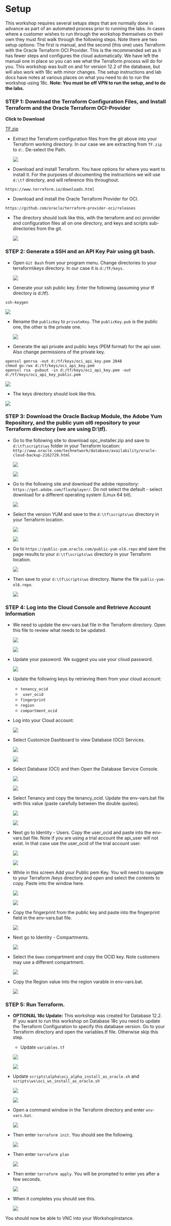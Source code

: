 # Setup

This workshop requires several setups steps that are normally done in advance as part of an automated process prior to running the labs.  In cases where a customer wishes to run through the workshop themselves on their own they must first walk through the following steps.  Note there are two setup options: The first is manual, and the second (this one) uses Terraform with the Oracle Terraform OCI Provider.  This is the recommended set as it has fewer steps and configures the cloud automatically.  We have left the manual one in place so you can see what the Terraform process will do for you.  This workshop was built on and for version 12.2 of the database, but will also work with 18c with minor changes.  The setup instructions and lab docs have notes at various places on what you need to do to run the workshop using 18c.  **Note: You must be off VPN to run the setup, and to do the labs.**

### **STEP 1**: Download the Terraform Configuration Files, and Install Terraform and the Oracle Terraform OCI-Provider

**Click to Download**

[TF.zip](https://dgcameron.github.io/DatabaseCloudServiceForDBAsOCI/workshops/dbcs-dba-oci/TF.zip)

- Extract the Terraform configuration files from the git above into your Terraform working directory.  In our case we are extracting from `TF.zip` to `d:`.  De-select the Path.

	![](images/SG-setup-terraform/002.png)
	
- Download and install Terraform.  You have options for where you want to install it.  For the purposes of documenting the instructions we will use `d:\tf` directory, and will reference this throughout.
```
https://www.terraform.io/downloads.html
```
 
 -	Download and install the Oracle Terraform Provider for OCI.
```
https://github.com/oracle/terraform-provider-oci/releases
```

- The directory should look like this, with the terraform and oci provider and configuration files all on one directory, and keys and scripts sub-directories from the git.

	![](images/SG-setup-terraform/002.1.png)

### **STEP 2**: Generate a SSH and an API Key Pair using git bash.

- Open `Git Bash` from your program menu. Change directories to your terraform\keys directory.  In our case it is `d:/TF/keys`.

	![](images/SG-setup-terraform/003.png)

- Generate your ssh public key.  Enter the following (assuming your tf directory is d:/tf).
```
ssh-keygen
```
![](images/SG-setup-terraform/004.png)

- Rename the `publicKey` to `privateKey`.  The `publicKey.pub` is the public one, the other is the private one.

	![](images/SG-setup-terraform/005.png)

- Generate the api private and public keys (PEM format) for the api user.  Also change permissions of the private key.
```
openssl genrsa -out d:/tf/keys/oci_api_key.pem 2048
chmod go-rwx d:/tf/keys/oci_api_key.pem
openssl rsa -pubout -in d:/tf/keys/oci_api_key.pem -out d:/tf/keys/oci_api_key_public.pem
```
![](images/SG-setup-terraform/006.png)

- The keys directory should look like this.

![](images/SG-setup-terraform/007.png)

### **STEP 3**: Download the Oracle Backup Module, the Adobe Yum Repository, and the public yum ol6 repository to your Terraform directory (we are using D:\tf).

- Go to the following site to download opc_installer.zip and save to `d:\tf\scripts\ws` folder in your Terraform location:  `http://www.oracle.com/technetwork/database/availability/oracle-cloud-backup-2162729.html`

	![](images/SG-setup-terraform/017.png)

	![](images/SG-setup-terraform/018.png)

- Go to the following site and download the adobe repository: `https://get.adobe.com/flashplayer/`.  Do not select the default - select download for a different operating system (Linux 64 bit).

	![](images/SG-setup-terraform/019.png)

- Select the version YUM and save to the `d:\tf\scripts\ws` directory in your Terraform location.

	![](images/SG-setup-terraform/020.png)

	![](images/SG-setup-terraform/021.png)

- Go to `https://public-yum.oracle.com/public-yum-ol6.repo` and save the page results to your `d:\tf\scripts\ws` directory in your Terraform location.  

	![](images/SG-setup-terraform/022.png)

-	Then save to your `d:\tf\scripts\ws` directory.  Name the file `public-yum-ol6.repo`.

	![](images/SG-setup-terraform/023.png)

### **STEP 4**: Log into the Cloud Console and Retrieve Account Information

- We need to update the env-vars.bat file in the Terraform directory.  Open this file to review what needs to be updated.

	![](images/SG-setup-terraform/024.png)

	![](images/SG-setup-terraform/025.png)

-	Update your password.  We suggest you use your cloud password.

	![](images/SG-setup-terraform/026.png)

- Update the following keys by retrieving them from your cloud account:
	- `tenancy_ocid`
	- ` user_ocid`
	- `fingerprint`
	- `region`
	- `compartment_ocid`

- Log into your Cloud account:

	![](images/SG-setup-terraform/027.png)

- Select Customize Dashboard to view Database (OCI) Services.

	![](images/SG-setup-terraform/028.png)

	![](images/SG-setup-terraform/029.png)

- Select Database (OCI) and then Open the Database Service Console.

	![](images/SG-setup-terraform/030.png)

	![](images/SG-setup-terraform/031.png)

- Select Tenancy and copy the tenancy_ocid.  Update the env-vars.bat file with this value (paste carefully between the double quotes).

	![](images/SG-setup-terraform/032.png)

	![](images/SG-setup-terraform/033.png)

- Next go to Identity - Users.  Copy the user_ocid and paste into the env-vars.bat file.  Note if you are using a trial account the api_user will not exist.  In that case use the user_ocid of the trial account user.

	![](images/SG-setup-terraform/034.png)

	![](images/SG-setup-terraform/035.png)

- While in this screen Add your Public pem Key.  You will need to navigate to your Terraform /keys directory and open and select the contents to copy.  Paste into the window here.

	![](images/SG-setup-terraform/036.png)

	![](images/SG-setup-terraform/037.png)

- Copy the fingerprint from the public key and paste into the fingerprint field in the env-vars.bat file.

	![](images/SG-setup-terraform/038.png)

- Next go to Identity - Compartments.  

	![](images/SG-setup-terraform/039.png)

- Select the `Demo` compartment and copy the OCID key.  Note customers may use a different compartment.

	![](images/SG-setup-terraform/040.png)

- Copy the Region value into the region varable in env-vars.bat.

	![](images/SG-setup-terraform/044.png)

### **STEP 5**: Run Terraform.

-	**OPTIONAL 18c Update:**  This workshop was created for Database 12.2.  IF you want to run this workshop on Database 18c you need to update the Terraform Configuration to specify this database version.  Go to your Terraform directory and open the variables.tf file.  Otherwise skip this step.
	- Update `variables.tf`

	![](images/SG-setup-terraform/056.png)

	![](images/SG-setup-terraform/057.png)

- Update `scripts\alpha\oci_alpha_install_as_oracle.sh` and `scripts\ws\oci_ws_install_as_oracle.sh`

	![](images/SG-setup-terraform/058.png)

	![](images/SG-setup-terraform/059.png)

- Open a command window in the Terraform directory and enter `env-vars.bat`.

	![](images/SG-setup-terraform/045.png)

-	Then enter `terraform init`.  You should see the following.

	![](images/SG-setup-terraform/046.png)

- Then enter `terraform plan`

	![](images/SG-setup-terraform/047.png)

- Then enter `terraform apply`.  You will be prompted to enter yes after a few seconds.

	![](images/SG-setup-terraform/048.png)

- When it completes you should see this.

	![](images/SG-setup-terraform/049.png)

You should now be able to VNC into your WorkshopInstance.

